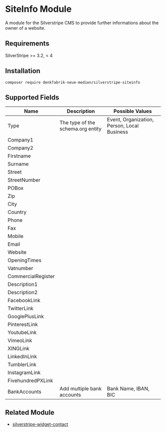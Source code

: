 # SiteInfo Module

A module for the Silverstripe CMS to provide further informations about the owner of a website.

## Requirements

SilverStripe >= 3.2, < 4

## Installation
    composer require denkfabrik-neue-medien/silverstripe-siteinfo
    
## Supported Fields
|Name|Description|Possible Values|
|---|---|---|
|Type|The type of the schema.org entity|Event, Organization, Person, Local Business|
|Company1|||
|Company2|||
|Firstname|||
|Surname|||
|Street|||
|StreetNumber|||
|POBox|||
|Zip|||
|City|||
|Country|||
|Phone|||
|Fax|||
|Mobile|||
|Email|||
|Website|||
|OpeningTimes|||
|Vatnumber|||
|CommercialRegister|||
|Description1|||
|Description2|||
|FacebookLink|||
|TwitterLink|||
|GooglePlusLink|||
|PinterestLink|||
|YoutubeLink|||
|VimeoLink|||
|XINGLink|||
|LinkedInLink|||
|TumblerLink|||
|InstagramLink|||
|FivehundredPXLink|||
|BankAccounts|Add multiple bank accounts|Bank Name, IBAN, BIC|

## Related Module

- [silverstripe-widget-contact](https://github.com/marcokernler/silverstripe-widget-contact)
